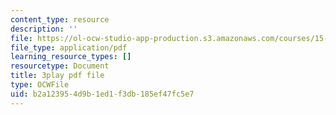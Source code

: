 ```yaml
---
content_type: resource
description: ''
file: https://ol-ocw-studio-app-production.s3.amazonaws.com/courses/15-s21-nuts-and-bolts-of-business-plans-january-iap-2014/b2a123954d9b1ed1f3db185ef47fc5e7_sfYD3LX-Rgw.pdf
file_type: application/pdf
learning_resource_types: []
resourcetype: Document
title: 3play pdf file
type: OCWFile
uid: b2a12395-4d9b-1ed1-f3db-185ef47fc5e7
---
```

